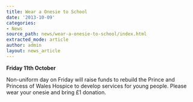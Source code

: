 ```yaml
---
title: Wear a Onesie to School
date: '2013-10-09'
categories:
- News
source_path: news/wear-a-onesie-to-school/index.html
extracted_mode: article
author: admin
layout: news_article
---
```

**Friday 11th October**

Non-uniform day on Friday will raise funds to rebuild the Prince and Princess of Wales Hospice to develop services for young people. Please wear your onesie and bring £1 donation.
